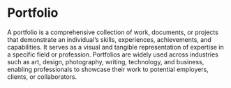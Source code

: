 # Portfolio 
 A portfolio is a comprehensive collection of work, documents, or projects that demonstrate an individual’s skills, experiences, achievements, and capabilities. It serves as a visual and tangible representation of expertise in a specific field or profession. Portfolios are widely used across industries such as art, design, photography, writing, technology, and business, enabling professionals to showcase their work to potential employers, clients, or collaborators.
